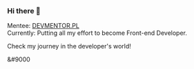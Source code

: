 ### Hi there 👋
Mentee: [DEVMENTOR.PL](https://devmentor.pl/mentoring-javascript)<br>
Currently: Putting all my effort to become Front-end Developer.<br>

Check my journey in the developer's world!

&#9000 

<js>


<!--
**Typee8/Typee8** is a ✨ _special_ ✨ repository because its `README.md` (this file) appears on your GitHub profile.

Here are some ideas to get you started:

- 🔭 I’m currently working on ...
- 🌱 I’m currently learning ...
- 👯 I’m looking to collaborate on ...
- 🤔 I’m looking for help with ...
- 💬 Ask me about ...
- 📫 How to reach me: ...
- 😄 Pronouns: ...
- ⚡ Fun fact: ...
-->
